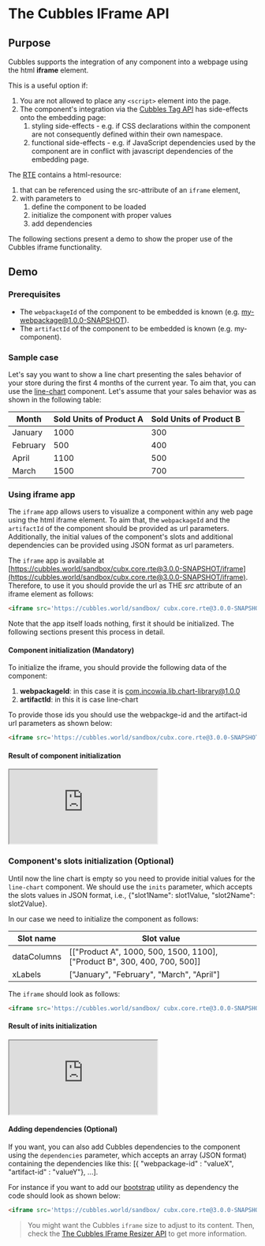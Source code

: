 # The Cubbles IFrame API

## Purpose

Cubbles supports the integration of any component into a webpage using the html **iframe** element.

This is a useful option if:

1. You are not allowed to place any `<script>` element into the page.
2. The component's integration via the [Cubbles Tag API](cubbles-tag-api/README.md) has side-effects onto the embedding page:
   1. styling side-effects - e.g. if CSS declarations within the component are not consequently defined within their own namespace.
   2. functional side-effects - e.g. if JavaScript dependencies used by the component are in conflict with javascript dependencies of the embedding page.

The [RTE](../README.md) contains a html-resource:

1. that can be referenced using the src-attribute of an `iframe` element,
2. with parameters to
   1. define the component to be loaded
   2. initialize the component with proper values
   3. add dependencies

The following sections present a demo to show the proper use of the Cubbles iframe functionality.

## Demo

### Prerequisites

- The `webpackageId` of the component to be embedded is known (e.g. my-webpackage@1.0.0-SNAPSHOT).
- The `artifactId` of the component to be embedded is known (e.g. my-component).

### Sample case

Let's say you want to show a line chart presenting the sales behavior of your store during the first 4 months of the current year. To aim that, you can use the [line-chart](https://cubbles.world/sandbox/com.incowia.lib.chart-library@1.0.0/line-chart/demo/index.html) component. Let's assume that your sales behavior was as shown in the following table:

| Month | Sold Units of Product A | Sold Units of Product B |
|----------|-------------------------|-------------------------|
| January | 1000 | 300 |
| February | 500 | 400 |
| April | 1100 | 500 |
| March | 1500 | 700 |

### Using iframe app

The `iframe` app allows users to visualize a component within any web page using the html iframe element. To aim that, the `webpackageId` and the `artifactId` of the component should be provided as url parameters. Additionally, the initial values of the component's slots and additional dependencies can be provided using JSON format as url parameters.

The `iframe` app is available at [https://cubbles.world/sandbox/cubx.core.rte@3.0.0-SNAPSHOT/iframe](https://cubbles.world/sandbox/cubx.core.rte@3.0.0-SNAPSHOT/iframe). Therefore, to use it you should provide the url as THE _src_ attribute of an iframe element as follows:

```html
<iframe src='https://cubbles.world/sandbox/ cubx.core.rte@3.0.0-SNAPSHOT/iframe'></iframe>
```

Note that the app itself loads nothing, first it should be initialized. The following sections present this process in detail.

#### Component initialization (Mandatory)

To initialize the iframe, you should provide the following data of the component:

1. **webpackageId**: in this case it is com.incowia.lib.chart-library@1.0.0
2. **artifactId**: in this it is case line-chart

To provide those ids you should use the webpackge-id and the artifact-id url parameters as shown below:

```html
<iframe src='https://cubbles.world/sandbox/cubx.core.rte@3.0.0-SNAPSHOT/iframe/index.html?webpackage-id=com.incowia.lib.chart-library@1.0.0&amp;artifact-id=line-chart&amp;dependencies=[]'></iframe>
```

#### Result of component initialization

<iframe src="https://cubbles.world/sandbox/cubx.core.rte@3.0.0-SNAPSHOT/iframe/index.html?webpackage-id=com.incowia.lib.chart-library@1.0.0&amp;artifact-id=line-chart&amp;dependencies=[]"></iframe>

### Component's slots initialization (Optional)

Until now the line chart is empty so you need to provide initial values for the `line-chart` component. We should use the `inits` parameter, which accepts the slots values in JSON format, i.e., {"slot1Name": slot1Value, "slot2Name": slot2Value}.

In our case we need to initialize the component as follows:

| Slot name | Slot value |
|-------------|--------------------------------------------------------------------------|
| dataColumns | [["Product A", 1000, 500, 1500, 1100],["Product B", 300, 400, 700, 500]] |
| xLabels | ["January", "February", "March", "April"] |

The `iframe` should look as follows:

```html
<iframe src='https://cubbles.world/sandbox/ cubx.core.rte@3.0.0-SNAPSHOT/iframe/index.html?webpackage-id=com.incowia.lib.chart-library@1.0.0&amp;artifact-id=line-chart&amp;inits={"dataColumns":[["Product A",1000,500,1500,1100],["Product B",300,400,700,500]],"xLabels":["January","February","March","April"]}&dependencies=[]'></iframe>
```

#### Result of inits initialization

<iframe src='https://cubbles.world/sandbox/ cubx.core.rte@3.0.0-SNAPSHOT/iframe/index.html?webpackage-id=com.incowia.lib.chart-library@1.0.0&amp;artifact-id=line-chart&amp;inits={"dataColumns":[["Product A",1000,500,1500,1100],["Product B",300,400,700,500]],"xLabels":["January","February","March","April"]}&dependencies=[]'></iframe>

#### Adding dependencies (Optional)

If you want, you can also add Cubbles dependencies to the component using the `dependencies` parameter, which accepts an array (JSON format) containing the dependencies like this: [{ "webpackage-id" : "valueX", "artifact-id" : "valueY"}, ...].

For instance if you want to add our [bootstrap](https://cubbles.world/sandbox/bootstrap-3.3.5@1.4.0) utility as dependency the code should look as shown below:

```html
<iframe src='https://cubbles.world/sandbox/ cubx.core.rte@3.0.0-SNAPSHOT/iframe/index.html?webpackage-id=com.incowia.lib ... &dependencies=[{"webpackage-id" : "bootstrap-3.3.5@1.4.0", "artifact-id" : "bootstrap"}]'></iframe>
```

> You might want the Cubbles `iframe` size to adjust to its content. Then, check the [The Cubbles IFrame Resizer API](cubbles-iframe-resizer.md) to get more information.